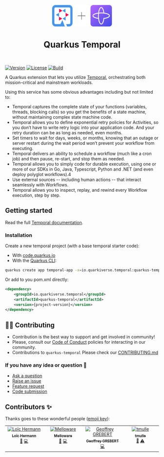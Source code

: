 <div align="center">
<img src="https://raw.githubusercontent.com/quarkiverse/quarkus-temporal/master/docs/modules/ROOT/assets/images/quarkus.svg" width="67" height="70" ><img src="https://raw.githubusercontent.com/quarkiverse/quarkus-temporal/master/docs/modules/ROOT/assets/images/plus-sign.svg" height="70" ><img src="https://raw.githubusercontent.com/quarkiverse/quarkus-temporal/master/docs/modules/ROOT/assets/images/temporal_logo.svg" height="70" >

# Quarkus Temporal
</div>
<br>

[![Version](https://img.shields.io/maven-central/v/io.quarkiverse.temporal/quarkus-temporal?logo=apache-maven&style=flat-square)](https://search.maven.org/artifact/io.quarkiverse.temporal/quarkus-temporal)
[![License](https://img.shields.io/badge/License-Apache%202.0-blue.svg?style=flat-square)](https://opensource.org/licenses/Apache-2.0)
[![Build](https://github.com/quarkiverse/quarkus-temporal/actions/workflows/build.yml/badge.svg)](https://github.com/quarkiverse/quarkus-temporal/actions/workflows/build.yml)

A Quarkus extension that lets you utilize [Temporal](https://temporal.io/), orchestrating both mission-critical and mainstream workloads.

Using this service has some obvious advantages including but not limited to:

* Temporal captures the complete state of your functions (variables, threads, blocking calls) so you get the benefits of a state machine, without maintaining complex state machine code.
* Temporal allows you to define exponential retry policies for Activities, so you don’t have to write retry logic into your application code. And your retry duration can be as long as needed, even months.
* Set timers to wait for days, weeks, or months, knowing that an outage or server restart during the wait period won’t prevent your workflow from executing.
* Temporal delivers an ability to schedule a workflow (much like a cron job) and then pause, re-start, and stop them as needed.
* Temporal allows you to simply code for durable execution, using one or more of our SDKs in Go, Java, Typescript, Python and .NET (and even deploy polyglot workflows).4
* Use external sources -- including human actions -- that interact seamlessly with Workflows.
* Temporal allows you to inspect, replay, and rewind every Workflow execution, step by step. 

## Getting started

Read the full [Temporal documentation](https://docs.quarkiverse.io/quarkus-temporal/dev/index.html).

### Installation

Create a new temporal project (with a base temporal starter code):

- With [code.quarkus.io](https://code.quarkus.io/?a=temporal-bowl&j=17&e=io.quarkiverse.temporal%3Aquarkus-temporal)
- With the [Quarkus CLI](https://quarkus.io/guides/cli-tooling):

```bash
quarkus create app temporal-app -x=io.quarkiverse.temporal:quarkus-temporal
```
Or add to you pom.xml directly:

```xml
<dependency>
    <groupId>io.quarkiverse.temporal</groupId>
    <artifactId>quarkus-temporal</artifactId>
    <version>{project-version}</version>
</dependency>
```


## 🧑‍💻 Contributing

- Contribution is the best way to support and get involved in community!
- Please, consult our [Code of Conduct](./CODE_OF_CONDUCT.md) policies for interacting in our community.
- Contributions to `quarkus-temporal` Please check our [CONTRIBUTING.md](./CONTRIBUTING.md)

### If you have any idea or question 🤷

- [Ask a question](https://github.com/quarkiverse/quarkus-temporal/discussions)
- [Raise an issue](https://github.com/quarkiverse/quarkus-temporal/issues)
- [Feature request](https://github.com/quarkiverse/quarkus-temporal/issues)
- [Code submission](https://github.com/quarkiverse/quarkus-temporal/pulls)

## Contributors ✨

Thanks goes to these wonderful people ([emoji key](https://allcontributors.org/docs/en/emoji-key)):
<!-- ALL-CONTRIBUTORS-LIST:START - Do not remove or modify this section -->
<!-- prettier-ignore-start -->
<!-- markdownlint-disable -->
<table>
  <tbody>
    <tr>
      <td align="center" valign="top" width="14.28%"><a href="http://loic.pandore2015.fr"><img src="https://avatars.githubusercontent.com/u/10419172?v=4?s=100" width="100px;" alt="Loïc Hermann"/><br /><sub><b>Loïc Hermann</b></sub></a><br /><a href="#maintenance-rmanibus" title="Maintenance">🚧</a> <a href="https://github.com/quarkiverse/quarkus-temporal/commits?author=rmanibus" title="Code">💻</a></td>
      <td align="center" valign="top" width="14.28%"><a href="https://melloware.com"><img src="https://avatars.githubusercontent.com/u/4399574?v=4?s=100" width="100px;" alt="Melloware"/><br /><sub><b>Melloware</b></sub></a><br /><a href="#maintenance-melloware" title="Maintenance">🚧</a> <a href="https://github.com/quarkiverse/quarkus-temporal/commits?author=melloware" title="Code">💻</a></td>
      <td align="center" valign="top" width="14.28%"><a href="https://github.com/ggrebert"><img src="https://avatars.githubusercontent.com/u/1737774?v=4?s=100" width="100px;" alt="Geoffrey GREBERT"/><br /><sub><b>Geoffrey GREBERT</b></sub></a><br /><a href="https://github.com/quarkiverse/quarkus-temporal/commits?author=ggrebert" title="Code">💻</a></td>
      <td align="center" valign="top" width="14.28%"><a href="https://github.com/tmulle"><img src="https://avatars.githubusercontent.com/u/5183186?v=4?s=100" width="100px;" alt="tmulle"/><br /><sub><b>tmulle</b></sub></a><br /><a href="#ideas-tmulle" title="Ideas, Planning, & Feedback">🤔</a> <a href="https://github.com/quarkiverse/quarkus-temporal/commits?author=tmulle" title="Tests">⚠️</a></td>
    </tr>
  </tbody>
</table>

<!-- markdownlint-restore -->
<!-- prettier-ignore-end -->

<!-- ALL-CONTRIBUTORS-LIST:END -->
